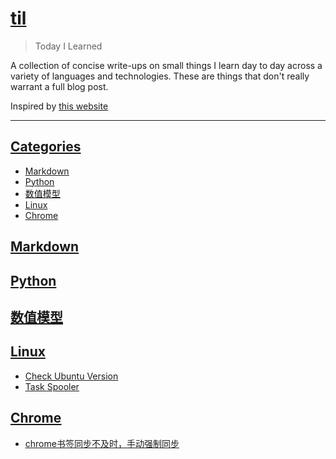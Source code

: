 # [til](https://github.com/cosplayeer/til/tree/main#til)
> Today I Learned

A collection of concise write-ups on small things I learn day to day across a variety of languages and technologies. These are things that don't really warrant a full blog post.  

Inspired by <u>[this website](https://github.com/jbranchaud/til)</u>


----
## [Categories](https://github.com/cosplayeer/til/tree/main#categories)

- <u>[Markdown](https://github.com/cosplayeer/til#markdown)</u>
- <u>[Python](https://github.com/cosplayeer/til#python)</u>
- <u>[数值模型](https://github.com/cosplayeer/til#model)</u>
- <u>[Linux](https://github.com/cosplayeer/til#linux)</u>
- <u>[Chrome](https://github.com/cosplayeer/til#chrome)</u>


## [Markdown](https://github.com/cosplayeer/til/tree/main#markdown)

## [Python](https://github.com/cosplayeer/til/tree/main#python)

## [数值模型](https://github.com/cosplayeer/til/tree/main#model)

## [Linux](https://github.com/cosplayeer/til/tree/main#linux)

- <u>[Check Ubuntu Version](https://github.com/cosplayeer/til/blob/main/linux/check-ubuntu-version.md)
- <u>[Task Spooler](https://github.com/cosplayeer/til/blob/main/linux/task-spooler.md)

## [Chrome](https://github.com/cosplayeer/til#chrome)
- [chrome书签同步不及时，手动强制同步](https://github.com/cosplayeer/til/blob/main/chrome/chrome书签同步不及时.md)